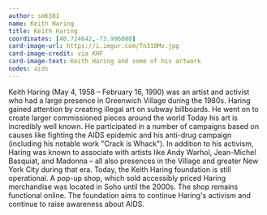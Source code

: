 ```yaml
---
author: sm6381
name: Keith Haring
title: Keith Haring
coordinates: [40.724642,-73.996088]
card-image-url: https://i.imgur.com/Tn310Mv.jpg
card-image-credit: via KHF
card-image-text: Keith Haring and some of his artwork
nodes: aids
---
```


Keith Haring (May 4, 1958 – February 16, 1990) was an artist and activist who had a large presence in Greenwich Village during the 1980s. Haring gained attention by creating illegal art on subway billboards. He went on to create larger commissioned pieces around the world Today his art is incredibly well known. He participated in a number of campaigns based on causes like fighting the AIDS epidemic and his anti-drug campaign (including his notable work "Crack is Whack"). In addition to his activism, Haring was known to associate with artists like Andy Warhol, Jean-Michel Basquiat, and Madonna – all also presences in the Village and greater New York City during that era.
Today, the Keith Haring foundation is still operational.  A pop-up shop, which sold accessibly priced Haring merchandise was located in Soho until the 2000s. The shop remains functional online. The foundation aims to continue Haring's activism and continue to raise awareness about AIDS.
